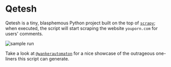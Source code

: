 # Qetesh
Qetesh is a tiny, blasphemous Python project built on the top of [`scrapy`](http://scrapy.org); when executed, the script will start scraping the website `youporn.com` for users' comments.

![sample run](http://i.stack.imgur.com/6bK8o.png)

Take a look at [`@wankerautomaton`](https://twitter.com/wankerautomaton) for a nice showcase of the outrageous one-liners this script can generate.
